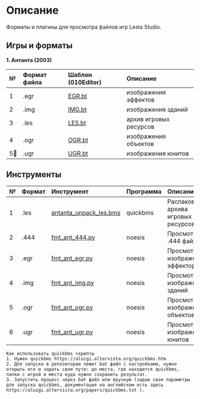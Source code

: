 # Описание
Форматы и плагины для просмотра файлов игр Lesta Studio.

## Игры и форматы

**1. Антанта (2003)**

| № | Формат файла       | Шаблон (010Editor)     |   Описание |
| :--- | :--------- | :----------- |  :---------- | 
| 1 | .egr  | [EGR.bt](https://github.com/AlexKimov/lesta-file-formats/tree/main/templates/010%20editor/EGR.bt) | изображения эффектов |
| 2 | .img  | [IMG.bt](https://github.com/AlexKimov/lesta-file-formats/tree/main/templates/010%20editor/IMG.bt) | изображения зданий |
| 3 | .les  | [LES.bt](https://github.com/AlexKimov/lesta-file-formats/tree/main/templates/010%20editor/LES.bt) | архив игровых ресурсов |
| 4 | .ogr  | [OGR.bt](https://github.com/AlexKimov/lesta-file-formats/tree/main/templates/010%20editor/OGR.bt) | изображения объектов |
| 5 | .ugr  | [UGR.bt](https://github.com/AlexKimov/lesta-file-formats/tree/main/templates/010%20editor/UGR.bt) | изображения юнитов |

## Инструменты

| № | Формат  | Инструмент |  Программа   |   Описание |
| :--- | :--------- | :----------- | :---------- | :---------- | 
| 1 | .les | [antanta_unpack_les.bms](https://github.com/AlexKimov/lesta-file-formats/tree/main/scripts/bms/antanta_unpack_les.bms)  | quickbms | Распаковка архива игровых ресурсов |
| 2 | .444 | [fmt_ant_444.py](https://github.com/AlexKimov/lesta-file-formats/tree/main/plugins/noesis/fmt_ant_444.py)  | noesis | Просмотр .444 файлов |
| 3 | .egr | [fmt_ant_egr.py](https://github.com/AlexKimov/lesta-file-formats/tree/main/plugins/noesis/fmt_ant_egr.py)  | noesis | Просмотр изображений эффекторв |
| 4 | .img | [fmt_ant_img.py](https://github.com/AlexKimov/lesta-file-formats/tree/main/plugins/noesis/fmt_ant_img.py)  | noesis | Просмотр изображений зданий |
| 5 | .ogr | [fmt_ant_ogr.py](https://github.com/AlexKimov/lesta-file-formats/tree/main/plugins/noesis/fmt_ant_ogr.py)  | noesis | Просмотр изображений объектов |
| 6 | .ugr | [fmt_ant_ugr.py](https://github.com/AlexKimov/lesta-file-formats/tree/main/plugins/noesis/fmt_ant_ugr.py)  | noesis | Просмотр изображений юнитов |

    Как использовать quickbms скрипты
    1. Нужен quickbms https://aluigi.altervista.org/quickbms.htm
    2. Для запуска в репозитории лежит bat файл с настройками, нужно открыть его и задать свои пути: до места, где находится quickbms, папки с игрой и места куда нужно сохранить результат.
    3. Запустить процесс через bat файл или вручную (задав свои параметры для запуска quickbms, документация на английском есть здесь https://aluigi.altervista.org/papers/quickbms.txt ). 
